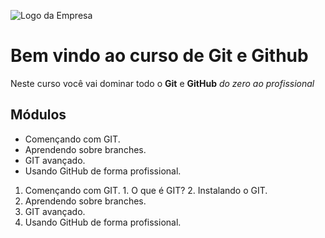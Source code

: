 ![Logo da Empresa]()
# Bem vindo ao curso de Git e Github
Neste curso você vai dominar todo o **Git** e **GitHub** _do zero ao profissional_

## Módulos
* Començando com GIT.
* Aprendendo sobre branches.
* GIT avançado.
* Usando GitHub de forma profissional.

1. Començando com GIT.
        1. O que é GIT?
        2. Instalando o GIT.
2. Aprendendo sobre branches.
3. GIT avançado.
4. Usando GitHub de forma profissional.
